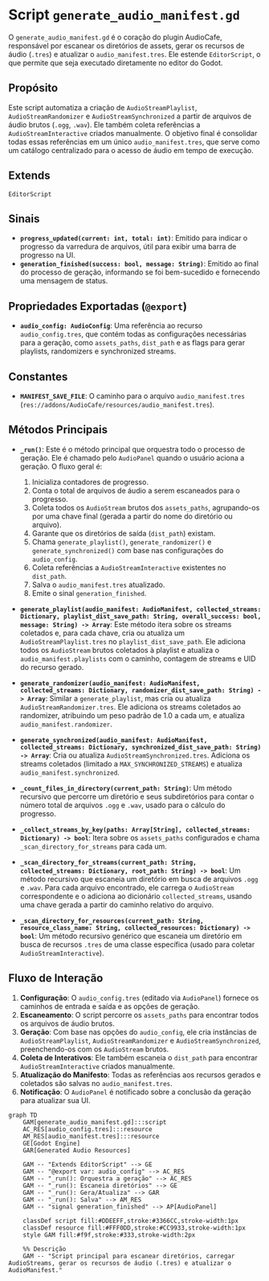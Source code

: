 # Script `generate_audio_manifest.gd`

O `generate_audio_manifest.gd` é o coração do plugin AudioCafe, responsável por escanear os diretórios de assets, gerar os recursos de áudio (`.tres`) e atualizar o `audio_manifest.tres`. Ele estende `EditorScript`, o que permite que seja executado diretamente no editor do Godot.

## Propósito

Este script automatiza a criação de `AudioStreamPlaylist`, `AudioStreamRandomizer` e `AudioStreamSynchronized` a partir de arquivos de áudio brutos (`.ogg`, `.wav`). Ele também coleta referências a `AudioStreamInteractive` criados manualmente. O objetivo final é consolidar todas essas referências em um único `audio_manifest.tres`, que serve como um catálogo centralizado para o acesso de áudio em tempo de execução.

## Extends

`EditorScript`

## Sinais

*   **`progress_updated(current: int, total: int)`**: Emitido para indicar o progresso da varredura de arquivos, útil para exibir uma barra de progresso na UI.
*   **`generation_finished(success: bool, message: String)`**: Emitido ao final do processo de geração, informando se foi bem-sucedido e fornecendo uma mensagem de status.

## Propriedades Exportadas (`@export`)

*   **`audio_config: AudioConfig`**: Uma referência ao recurso `audio_config.tres`, que contém todas as configurações necessárias para a geração, como `assets_paths`, `dist_path` e as flags para gerar playlists, randomizers e synchronized streams.

## Constantes

*   **`MANIFEST_SAVE_FILE`**: O caminho para o arquivo `audio_manifest.tres` (`res://addons/AudioCafe/resources/audio_manifest.tres`).

## Métodos Principais

*   **`_run()`**: Este é o método principal que orquestra todo o processo de geração. Ele é chamado pelo `AudioPanel` quando o usuário aciona a geração. O fluxo geral é:
    1.  Inicializa contadores de progresso.
    2.  Conta o total de arquivos de áudio a serem escaneados para o progresso.
    3.  Coleta todos os `AudioStream` brutos dos `assets_paths`, agrupando-os por uma chave final (gerada a partir do nome do diretório ou arquivo).
    4.  Garante que os diretórios de saída (`dist_path`) existam.
    5.  Chama `generate_playlist()`, `generate_randomizer()` e `generate_synchronized()` com base nas configurações do `audio_config`.
    6.  Coleta referências a `AudioStreamInteractive` existentes no `dist_path`.
    7.  Salva o `audio_manifest.tres` atualizado.
    8.  Emite o sinal `generation_finished`.

*   **`generate_playlist(audio_manifest: AudioManifest, collected_streams: Dictionary, playlist_dist_save_path: String, overall_success: bool, message: String) -> Array`**: Este método itera sobre os streams coletados e, para cada chave, cria ou atualiza um `AudioStreamPlaylist.tres` no `playlist_dist_save_path`. Ele adiciona todos os `AudioStream` brutos coletados à playlist e atualiza o `audio_manifest.playlists` com o caminho, contagem de streams e UID do recurso gerado.

*   **`generate_randomizer(audio_manifest: AudioManifest, collected_streams: Dictionary, randomizer_dist_save_path: String) -> Array`**: Similar a `generate_playlist`, mas cria ou atualiza `AudioStreamRandomizer.tres`. Ele adiciona os streams coletados ao randomizer, atribuindo um peso padrão de 1.0 a cada um, e atualiza `audio_manifest.randomizer`.

*   **`generate_synchronized(audio_manifest: AudioManifest, collected_streams: Dictionary, synchronized_dist_save_path: String) -> Array`**: Cria ou atualiza `AudioStreamSynchronized.tres`. Adiciona os streams coletados (limitado a `MAX_SYNCHRONIZED_STREAMS`) e atualiza `audio_manifest.synchronized`.

*   **`_count_files_in_directory(current_path: String)`**: Um método recursivo que percorre um diretório e seus subdiretórios para contar o número total de arquivos `.ogg` e `.wav`, usado para o cálculo do progresso.

*   **`_collect_streams_by_key(paths: Array[String], collected_streams: Dictionary) -> bool`**: Itera sobre os `assets_paths` configurados e chama `_scan_directory_for_streams` para cada um.

*   **`_scan_directory_for_streams(current_path: String, collected_streams: Dictionary, root_path: String) -> bool`**: Um método recursivo que escaneia um diretório em busca de arquivos `.ogg` e `.wav`. Para cada arquivo encontrado, ele carrega o `AudioStream` correspondente e o adiciona ao dicionário `collected_streams`, usando uma chave gerada a partir do caminho relativo do arquivo.

*   **`_scan_directory_for_resources(current_path: String, resource_class_name: String, collected_resources: Dictionary) -> bool`**: Um método recursivo genérico que escaneia um diretório em busca de recursos `.tres` de uma classe específica (usado para coletar `AudioStreamInteractive`).

## Fluxo de Interação

1.  **Configuração**: O `audio_config.tres` (editado via `AudioPanel`) fornece os caminhos de entrada e saída e as opções de geração.
2.  **Escaneamento**: O script percorre os `assets_paths` para encontrar todos os arquivos de áudio brutos.
3.  **Geração**: Com base nas opções do `audio_config`, ele cria instâncias de `AudioStreamPlaylist`, `AudioStreamRandomizer` e `AudioStreamSynchronized`, preenchendo-os com os `AudioStream` brutos.
4.  **Coleta de Interativos**: Ele também escaneia o `dist_path` para encontrar `AudioStreamInteractive` criados manualmente.
5.  **Atualização do Manifesto**: Todas as referências aos recursos gerados e coletados são salvas no `audio_manifest.tres`.
6.  **Notificação**: O `AudioPanel` é notificado sobre a conclusão da geração para atualizar sua UI.

```mermaid
graph TD
    GAM[generate_audio_manifest.gd]:::script
    AC_RES[audio_config.tres]:::resource
    AM_RES[audio_manifest.tres]:::resource
    GE[Godot Engine]
    GAR[Generated Audio Resources]

    GAM -- "Extends EditorScript" --> GE
    GAM -- "@export var: audio_config" --> AC_RES
    GAM -- "_run(): Orquestra a geração" --> AC_RES
    GAM -- "_run(): Escaneia diretórios" --> GE
    GAM -- "_run(): Gera/Atualiza" --> GAR
    GAM -- "_run(): Salva" --> AM_RES
    GAM -- "signal generation_finished" --> AP[AudioPanel]

    classDef script fill:#DDEEFF,stroke:#3366CC,stroke-width:1px
    classDef resource fill:#FFF0DD,stroke:#CC9933,stroke-width:1px
    style GAM fill:#f9f,stroke:#333,stroke-width:2px

    %% Descrição
    GAM -- "Script principal para escanear diretórios, carregar AudioStreams, gerar os recursos de áudio (.tres) e atualizar o AudioManifest."
```